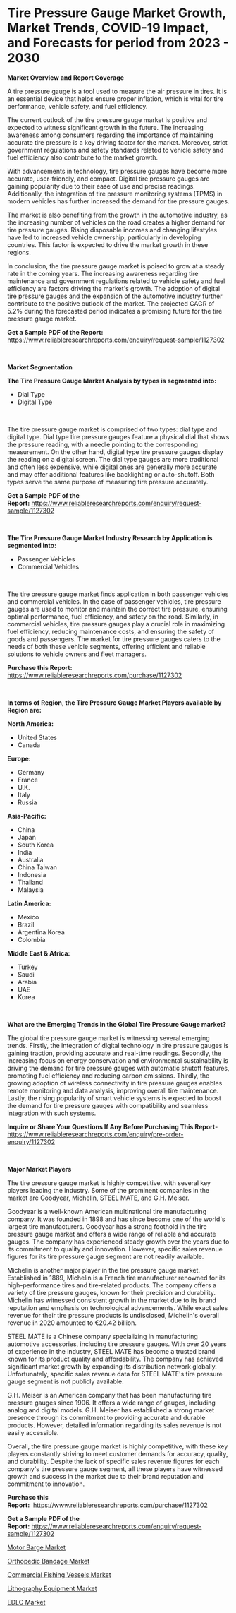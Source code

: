 <p><h1>Tire Pressure Gauge Market Growth, Market Trends, COVID-19 Impact, and Forecasts for period from 2023 - 2030</h1></p><p><strong>Market Overview and Report Coverage</strong></p>
<p><p>A tire pressure gauge is a tool used to measure the air pressure in tires. It is an essential device that helps ensure proper inflation, which is vital for tire performance, vehicle safety, and fuel efficiency. </p><p>The current outlook of the tire pressure gauge market is positive and expected to witness significant growth in the future. The increasing awareness among consumers regarding the importance of maintaining accurate tire pressure is a key driving factor for the market. Moreover, strict government regulations and safety standards related to vehicle safety and fuel efficiency also contribute to the market growth.</p><p>With advancements in technology, tire pressure gauges have become more accurate, user-friendly, and compact. Digital tire pressure gauges are gaining popularity due to their ease of use and precise readings. Additionally, the integration of tire pressure monitoring systems (TPMS) in modern vehicles has further increased the demand for tire pressure gauges.</p><p>The market is also benefiting from the growth in the automotive industry, as the increasing number of vehicles on the road creates a higher demand for tire pressure gauges. Rising disposable incomes and changing lifestyles have led to increased vehicle ownership, particularly in developing countries. This factor is expected to drive the market growth in these regions.</p><p>In conclusion, the tire pressure gauge market is poised to grow at a steady rate in the coming years. The increasing awareness regarding tire maintenance and government regulations related to vehicle safety and fuel efficiency are factors driving the market's growth. The adoption of digital tire pressure gauges and the expansion of the automotive industry further contribute to the positive outlook of the market. The projected CAGR of 5.2% during the forecasted period indicates a promising future for the tire pressure gauge market.</p></p>
<p><strong>Get a Sample PDF of the Report:</strong> <a href="https://www.reliableresearchreports.com/enquiry/request-sample/1127302">https://www.reliableresearchreports.com/enquiry/request-sample/1127302</a></p>
<p>&nbsp;</p>
<p><strong>Market Segmentation</strong></p>
<p><strong>The Tire Pressure Gauge Market Analysis by types is segmented into:</strong></p>
<p><ul><li>Dial Type</li><li>Digital Type</li></ul></p>
<p>&nbsp;</p>
<p><p>The tire pressure gauge market is comprised of two types: dial type and digital type. Dial type tire pressure gauges feature a physical dial that shows the pressure reading, with a needle pointing to the corresponding measurement. On the other hand, digital type tire pressure gauges display the reading on a digital screen. The dial type gauges are more traditional and often less expensive, while digital ones are generally more accurate and may offer additional features like backlighting or auto-shutoff. Both types serve the same purpose of measuring tire pressure accurately.</p></p>
<p><strong>Get a Sample PDF of the Report:</strong>&nbsp;<a href="https://www.reliableresearchreports.com/enquiry/request-sample/1127302">https://www.reliableresearchreports.com/enquiry/request-sample/1127302</a></p>
<p>&nbsp;</p>
<p><strong>The Tire Pressure Gauge Market Industry Research by Application is segmented into:</strong></p>
<p><ul><li>Passenger Vehicles</li><li>Commercial Vehicles</li></ul></p>
<p>&nbsp;</p>
<p><p>The tire pressure gauge market finds application in both passenger vehicles and commercial vehicles. In the case of passenger vehicles, tire pressure gauges are used to monitor and maintain the correct tire pressure, ensuring optimal performance, fuel efficiency, and safety on the road. Similarly, in commercial vehicles, tire pressure gauges play a crucial role in maximizing fuel efficiency, reducing maintenance costs, and ensuring the safety of goods and passengers. The market for tire pressure gauges caters to the needs of both these vehicle segments, offering efficient and reliable solutions to vehicle owners and fleet managers.</p></p>
<p><strong>Purchase this Report:</strong>&nbsp; <a href="https://www.reliableresearchreports.com/purchase/1127302">https://www.reliableresearchreports.com/purchase/1127302</a></p>
<p>&nbsp;</p>
<p><strong>In terms of Region, the Tire Pressure Gauge Market Players available by Region are:</strong></p>
<p>
    <p> <strong> North America: </strong>
        <ul>
            <li>United States</li>
            <li>Canada</li>
        </ul>
        </p> 
    <p> <strong> Europe: </strong>
        <ul>
            <li>Germany</li>
            <li>France</li>
            <li>U.K.</li>
            <li>Italy</li>
            <li>Russia</li>
        </ul>
        </p> 
    <p> <strong> Asia-Pacific: </strong>
        <ul>
            <li>China</li>
            <li>Japan</li>
            <li>South Korea</li>
            <li>India</li>
            <li>Australia</li>
            <li>China Taiwan</li>
            <li>Indonesia</li>
            <li>Thailand</li>
            <li>Malaysia</li>
        </ul>
        </p> 
    <p> <strong> Latin America: </strong>
        <ul>
            <li>Mexico</li>
            <li>Brazil</li>
            <li>Argentina Korea</li>
            <li>Colombia</li>
        </ul>
        </p> 
    <p> <strong> Middle East & Africa: </strong>
        <ul>
            <li>Turkey</li>
            <li>Saudi</li>
            <li>Arabia</li>
            <li>UAE</li>
            <li>Korea</li>
        </ul>
    </p>
    </p>
<p>&nbsp;</p>
<p><strong>What are the Emerging Trends in the Global Tire Pressure Gauge market?</strong></p>
<p><p>The global tire pressure gauge market is witnessing several emerging trends. Firstly, the integration of digital technology in tire pressure gauges is gaining traction, providing accurate and real-time readings. Secondly, the increasing focus on energy conservation and environmental sustainability is driving the demand for tire pressure gauges with automatic shutoff features, promoting fuel efficiency and reducing carbon emissions. Thirdly, the growing adoption of wireless connectivity in tire pressure gauges enables remote monitoring and data analysis, improving overall tire maintenance. Lastly, the rising popularity of smart vehicle systems is expected to boost the demand for tire pressure gauges with compatibility and seamless integration with such systems.</p></p>
<p><strong>Inquire or Share Your Questions If Any Before Purchasing This Report</strong>- <a href="https://www.reliableresearchreports.com/enquiry/pre-order-enquiry/1127302">https://www.reliableresearchreports.com/enquiry/pre-order-enquiry/1127302</a></p>
<p>&nbsp;</p>
<p><strong>Major Market Players</strong></p>
<p><p>The tire pressure gauge market is highly competitive, with several key players leading the industry. Some of the prominent companies in the market are Goodyear, Michelin, STEEL MATE, and G.H. Meiser.</p><p>Goodyear is a well-known American multinational tire manufacturing company. It was founded in 1898 and has since become one of the world's largest tire manufacturers. Goodyear has a strong foothold in the tire pressure gauge market and offers a wide range of reliable and accurate gauges. The company has experienced steady growth over the years due to its commitment to quality and innovation. However, specific sales revenue figures for its tire pressure gauge segment are not readily available.</p><p>Michelin is another major player in the tire pressure gauge market. Established in 1889, Michelin is a French tire manufacturer renowned for its high-performance tires and tire-related products. The company offers a variety of tire pressure gauges, known for their precision and durability. Michelin has witnessed consistent growth in the market due to its brand reputation and emphasis on technological advancements. While exact sales revenue for their tire pressure products is undisclosed, Michelin's overall revenue in 2020 amounted to €20.42 billion.</p><p>STEEL MATE is a Chinese company specializing in manufacturing automotive accessories, including tire pressure gauges. With over 20 years of experience in the industry, STEEL MATE has become a trusted brand known for its product quality and affordability. The company has achieved significant market growth by expanding its distribution network globally. Unfortunately, specific sales revenue data for STEEL MATE's tire pressure gauge segment is not publicly available.</p><p>G.H. Meiser is an American company that has been manufacturing tire pressure gauges since 1906. It offers a wide range of gauges, including analog and digital models. G.H. Meiser has established a strong market presence through its commitment to providing accurate and durable products. However, detailed information regarding its sales revenue is not easily accessible.</p><p>Overall, the tire pressure gauge market is highly competitive, with these key players constantly striving to meet customer demands for accuracy, quality, and durability. Despite the lack of specific sales revenue figures for each company's tire pressure gauge segment, all these players have witnessed growth and success in the market due to their brand reputation and commitment to innovation.</p></p>
<p><strong>Purchase this Report:</strong>&nbsp;&nbsp;<a href="https://www.reliableresearchreports.com/purchase/1127302">https://www.reliableresearchreports.com/purchase/1127302</a></p>
<p></p>
<p><strong>Get a Sample PDF of the Report:</strong>&nbsp;<a href="https://www.reliableresearchreports.com/enquiry/request-sample/1127302">https://www.reliableresearchreports.com/enquiry/request-sample/1127302</a></p>
<p><p><a href="https://github.com/santosh758595/Market-Research-Report-List-1/blob/main/motor-barge-market.md">Motor Barge Market</a></p><p><a href="https://www.linkedin.com/pulse/orthopedic-bandage-market-size-2023-2030-global-industrial-hzmbe/">Orthopedic Bandage Market</a></p><p><a href="https://github.com/Chiragrp26/Market-Research-Report-List-1/blob/main/commercial-fishing-vessels-market.md">Commercial Fishing Vessels Market</a></p><p><a href="https://medium.com/@nilltanay7548659/lithography-equipment-market-size-cagr-trends-2024-2030-66539380c769">Lithography Equipment Market</a></p><p><a href="https://medium.com/@zoeyleannon2023/edlc-market-size-market-outlook-and-market-forecast-2023-to-2030-087d690347c7">EDLC Market</a></p></p>